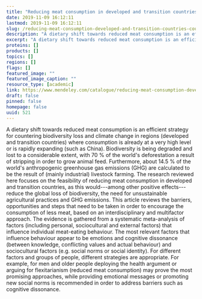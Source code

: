 ```yaml
---
title: "Reducing meat consumption in developed and transition countries to counter climate change and biodiversity loss: a review of influence factors"
date: 2019-11-09 16:12:11
lastmod: 2019-11-09 16:12:11
slug: /reducing-meat-consumption-developed-and-transition-countries-counter-climate-change-and
description: "A dietary shift towards reduced meat consumption is an efficient strategy for countering biodiversity loss and climate change in regions (developed and transition countries) where consumption is already at a very high level or is rapidly expanding (such as China). Biodiversity is being degraded and lost to a considerable extent, with 70 % of the world’s deforestation a result of stripping in order to grow animal feed. Furthermore, about 14.5 % of the world’s anthropogenic greenhouse gas emissions (GHG) are calculated to be the result of (mainly industrial) livestock farming."
excerpt: "A dietary shift towards reduced meat consumption is an efficient strategy for countering biodiversity loss and climate change in regions (developed and transition countries) where consumption is already at a very high level or is rapidly expanding (such as China). Biodiversity is being degraded and lost to a considerable extent, with 70 % of the world’s deforestation a result of stripping in order to grow animal feed. Furthermore, about 14.5 % of the world’s anthropogenic greenhouse gas emissions (GHG) are calculated to be the result of (mainly industrial) livestock farming."
proteins: []
products: []
topics: []
regions: []
flags: []
featured_image: ""
featured_image_caption: ""
resource_type: [academic]
link: https://www.mendeley.com/catalogue/reducing-meat-consumption-developed-transition-countries-counter-climate-change-biodiversity-loss-re-1/
draft: false
pinned: false
homepage: false
uuid: 521
---
```

A dietary shift towards reduced meat consumption is an efficient
strategy for countering biodiversity loss and climate change in regions
(developed and transition countries) where consumption is already at a
very high level or is rapidly expanding (such as China). Biodiversity is
being degraded and lost to a considerable extent, with 70 % of the
world's deforestation a result of stripping in order to grow animal
feed. Furthermore, about 14.5 % of the world's anthropogenic greenhouse
gas emissions (GHG) are calculated to be the result of (mainly
industrial) livestock farming. The research reviewed here focuses on the
feasibility of reducing meat consumption in developed and transition
countries, as this would---among other positive effects---reduce the
global loss of biodiversity, the need for unsustainable agricultural
practices and GHG emissions. This article reviews the barriers,
opportunities and steps that need to be taken in order to encourage the
consumption of less meat, based on an interdisciplinary and multifactor
approach. The evidence is gathered from a systematic meta-analysis of
factors (including personal, sociocultural and external factors) that
influence individual meat-eating behaviour. The most relevant factors
that influence behaviour appear to be emotions and cognitive dissonance
(between knowledge, conflicting values and actual behaviour) and
sociocultural factors (e.g. social norms or social identity). For
different factors and groups of people, different strategies are
appropriate. For example, for men and older people deploying the health
argument or arguing for flexitarianism (reduced meat consumption) may
prove the most promising approaches, while providing emotional messages
or promoting new social norms is recommended in order to address
barriers such as cognitive dissonance.
